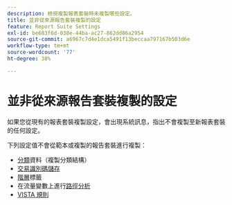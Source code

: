```yaml
---
description: 檢視複製報表套裝時未複製哪些設定。
title: 並非從來源報告套裝複製的設定
feature: Report Suite Settings
exl-id: be683f6d-038e-44ba-ac27-862dd86a2954
source-git-commit: a6967c7d4e1dca5491f13beccaa797167b503d6e
workflow-type: tm+mt
source-wordcount: '77'
ht-degree: 38%

---
```


# 並非從來源報告套裝複製的設定

如果您從現有的報表套裝複製設定，會出現系統訊息，指出不會複製至新報表套裝的任何設定。

下列設定值不會從範本或複製的報告套裝進行複製：

* [分類](/help/components/classifications/classifications-overview.md)資料（複製分類結構）
* [交易識別碼儲存](/help/admin/tools/manage-rs/edit-settings/general/general-acct-settings-admin.md)
* [階層](/help/components/dimensions/hierarchy.md)標籤
* 在流量變數上進行[路徑分析](/help/admin/tools/manage-rs/edit-settings/c-traffic-management/traffic-management.md)
* [VISTA 規則](/help/technotes/vista.md)
